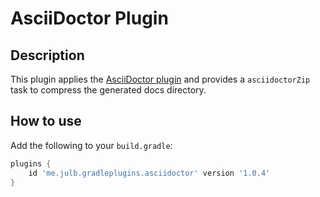 # AsciiDoctor Plugin

## Description

This plugin applies the [AsciiDoctor plugin](https://plugins.gradle.org/plugin/org.asciidoctor.jvm.base) and provides a `asciidoctorZip` task to compress the generated docs directory.

## How to use

Add the following to your `build.gradle`:

```groovy
plugins {
    id 'me.julb.gradleplugins.asciidoctor' version '1.0.4'
}
```
